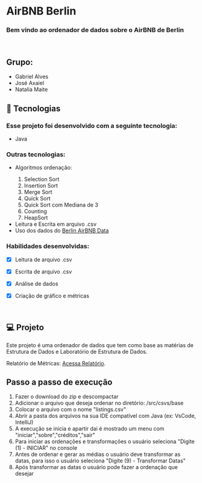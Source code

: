 # AirBNB Berlin

### <b>Bem vindo</b> ao ordenador de dados sobre o AirBNB de Berlin

<br>

<h2>  Grupo:</h2>
<ul>
  <li> Gabriel Alves</li>
  <li> José Axaiel</li>
  <li> Natalia Maite</li>
</ul>

## 🚀 Tecnologias

### Esse projeto foi desenvolvido com a seguinte tecnologia:

<ul>
  <li>Java</li>
</ul>

### Outras tecnologias:

<ul>
  <li>Algoritmos ordenação:</li>
    <ol>
        <li>Selection Sort</li>
        <li>Insertion Sort</li>
        <li>Merge Sort</li>
        <li>Quick Sort</li>
        <li>Quick Sort com Mediana de 3</li>
        <li>Counting</li>
        <li>HeapSort</li>
    </ol>
  <li>Leitura e Escrita em arquivo .csv</li>
  <li>Uso dos dados do <a href="https://www.kaggle.com/brittabettendorf/berlin-airbnb-data?select=listings.csv">Berlin AirBNB Data</a></li>
</ul>

### Habilidades desenvolvidas:
- [X] Leitura de arquivo .csv
- [X] Escrita de arquivo .csv
- [X] Análise de dados
- [X] Criação de gráfico e métricas


<br>

## 💻 Projeto

Este projeto é uma ordenador de dados que tem como base as matérias de Estrutura de Dados e Laboratório de Estrutura de Dados.

Relatório de Métricas: <a href="https://drive.google.com/file/d/1-n6Tg8iLUgC4bbaHLcQTUrDhi0y7lyzz/view?usp=sharing">Acessa Relatório</a>.

## Passo a passo de execução

<ol>
  <li>Fazer o download do zip e descompactar</li>
  <li>Adicionar o arquivo que deseja ordenar no diretório: /src/csvs/base</li>
  <li>Colocar o arquivo com o nome "listings.csv"</li>
  <li>Abrir a pasta dos arquivos na sua IDE compatível com Java (ex: VsCode, IntelliJ)</li>
  <li>A execução se inicia e apartir dai é mostrado um menu com "iniciar","sobre","créditos","sair"</li>
  <li>Para iniciar as ordenações e transformações o usuário seleciona "Digite (1) - INICIAR" no console</li>
  <li>Antes de ordenar e gerar as médias o usuário deve transformar as datas, para isso o usuário seleciona "Digite (9) - Transformar Datas" </li>
  <li>Após transformar as datas o usuário pode fazer a ordenação que desejar</li>
</ol>
